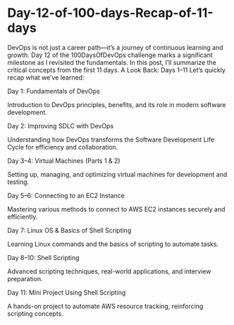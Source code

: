 # Day-12-of-100-days-Recap-of-11-days
DevOps is not just a career path—it’s a journey of continuous learning and growth. Day 12 of the 100DaysOfDevOps challenge marks a significant milestone as I revisited the fundamentals.
In this post, I’ll summarize the critical concepts from the first 11 days.
A Look Back: Days 1–11
Let’s quickly recap what we’ve learned:

Day 1: Fundamentals of DevOps

Introduction to DevOps principles, benefits, and its role in modern software development.

Day 2: Improving SDLC with DevOps

Understanding how DevOps transforms the Software Development Life Cycle for efficiency and collaboration.

Day 3–4: Virtual Machines (Parts 1 & 2)

Setting up, managing, and optimizing virtual machines for development and testing.

Day 5–6: Connecting to an EC2 Instance

Mastering various methods to connect to AWS EC2 instances securely and efficiently.

Day 7: Linux OS & Basics of Shell Scripting

Learning Linux commands and the basics of scripting to automate tasks.

Day 8–10: Shell Scripting

Advanced scripting techniques, real-world applications, and interview preparation.

Day 11: Mini Project Using Shell Scripting

A hands-on project to automate AWS resource tracking, reinforcing scripting concepts.
